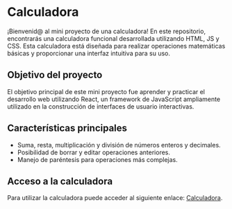 # Calculadora

¡Bienvenid@ al mini proyecto de una calculadora! En este repositorio, encontrarás una calculadora funcional desarrollada utilizando HTML, JS y CSS. Esta calculadora está diseñada para realizar operaciones matemáticas básicas y proporcionar una interfaz intuitiva para su uso.

## Objetivo del proyecto

El objetivo principal de este mini proyecto fue aprender y practicar el desarrollo web utilizando React, un framework de JavaScript ampliamente utilizado en la construcción de interfaces de usuario interactivas.

## Características principales

- Suma, resta, multiplicación y división de números enteros y decimales.
- Posibilidad de borrar y editar operaciones anteriores.
- Manejo de paréntesis para operaciones más complejas.

## Acceso a la calculadora

Para utilizar la calculadora puede acceder al siguiente enlace: [Calculadora](https://www.ejemplo.com/calculadora).
